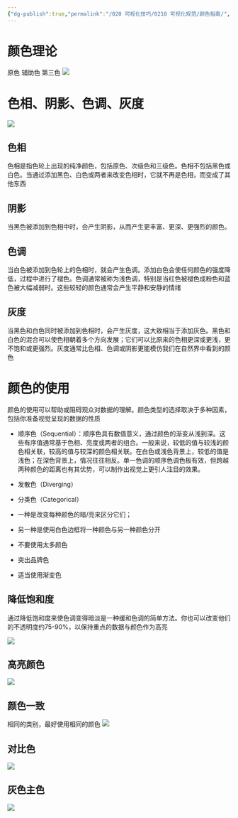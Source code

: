 ```yaml
---
{"dg-publish":true,"permalink":"/020 可视化技巧/0210 可视化规范/颜色指南/","tags":["可视化图表","颜色"]}
---
```


# 颜色理论
原色
辅助色
第三色
![](https://s2.loli.net/2024/01/02/mMc92rCxkndhVTZ.png)

# 色相、阴影、色调、灰度
![](https://s2.loli.net/2024/01/02/xrXeyGKtfIwVWEi.png)

## 色相
色相是指色轮上出现的纯净颜色，包括原色、次级色和三级色。色相不包括黑色或白色。当通过添加黑色、白色或两者来改变色相时，它就不再是色相，而变成了其他东西
## 阴影
当黑色被添加到色相中时，会产生阴影，从而产生更丰富、更深、更强烈的颜色。

## 色调 
当白色被添加到色轮上的色相时，就会产生色调。添加白色会使任何颜色的强度降低，过程中进行了褪色。色调通常被称为浅色调，特别是当红色被褪色成粉色和蓝色被大幅减弱时。这些较轻的颜色通常会产生平静和安静的情绪
## 灰度
当黑色和白色同时被添加到色相时，会产生灰度，这大致相当于添加灰色。黑色和白色的混合可以使色相朝着多个方向发展；它们可以比原来的色相更深或更浅，更不饱和或更强烈。灰度通常比色相、色调或阴影更能模仿我们在自然界中看到的颜色

# 颜色的使用
颜色的使用可以帮助或阻碍观众对数据的理解。颜色类型的选择取决于多种因素，包括你准备视觉呈现的数据的性质
- 顺序色（Sequential）：顺序色具有数值意义，通过颜色的渐变从浅到深。这些有序值通常基于色相、亮度或两者的组合。一般来说，较低的值与较浅的颜色相关联，较高的值与较深的颜色相关联。在白色或浅色背景上，较低的值是浅色；在深色背景上，情况往往相反。单一色调的顺序色调色板有效，但跨越两种颜色的距离也有其优势，可以制作出视觉上更引人注目的效果。
- 发散色（Diverging）
- 分类色（Categorical）

- 一种是改变每种颜色的暗/亮来区分它们；
- 另一种是使用白色边框将一种颜色与另一种颜色分开
- 不要使用太多颜色
- 突出品牌色
- 适当使用渐变色
## 降低饱和度
通过降低饱和度来使色调变得暗淡是一种缓和色调的简单方法。你也可以改变他们的不透明度约75-90%，以保持重点的数据与颜色作为高亮

![](https://s2.loli.net/2024/01/02/h7PejUdfrR3VLpN.png)

## 高亮颜色


![](https://s2.loli.net/2024/01/02/JnvxsAeXWrNEF84.png)

## 颜色一致
相同的类别，最好使用相同的颜色
![](https://s2.loli.net/2024/01/02/oyG1PYp5aq6lZIf.png)


## 对比色
![](https://s2.loli.net/2024/01/02/jdLBHToZ2Upumvg.png)

## 灰色主色

![](https://s2.loli.net/2024/01/02/5xIc3v7adHo4M6W.png)






